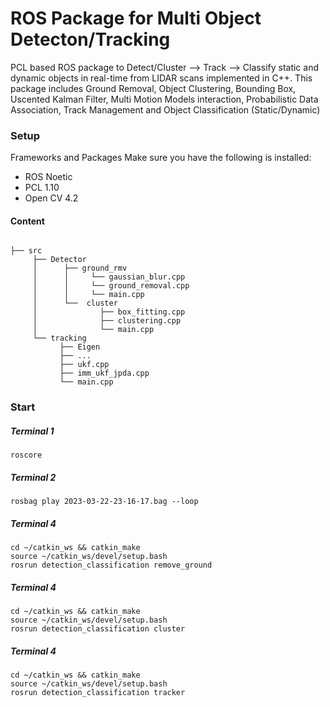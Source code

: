 # ROS Package for Multi Object Detecton/Tracking
PCL based ROS package to Detect/Cluster --> Track --> Classify static and dynamic objects in real-time from LIDAR scans implemented in C++.
This package includes Ground Removal, Object Clustering, Bounding Box, Uscented Kalman Filter, Multi Motion Models interaction, Probabilistic Data Association, Track Management and Object Classification (Static/Dynamic)

### Setup
Frameworks and Packages
Make sure you have the following is installed:

* ROS Noetic
* PCL 1.10
* Open CV 4.2

#### Content
```shell

├── src
     ├── Detector
     │      ├── ground_rmv
     │      │     └── gaussian_blur.cpp  
     │      │     └── ground_removal.cpp
     │      │     └── main.cpp
     │      └──  cluster
     │              ├── box_fitting.cpp      
     │              ├── clustering.cpp
     │              └── main.cpp 
     └── tracking
           ├── Eigen
           ├── ...
           ├── ukf.cpp       
           ├── imm_ukf_jpda.cpp
           └── main.cpp  
```
### Start

##### Terminal 1
```
roscore
```

##### Terminal 2
```
rosbag play 2023-03-22-23-16-17.bag --loop

```

##### Terminal 4

```
cd ~/catkin_ws && catkin_make
source ~/catkin_ws/devel/setup.bash
rosrun detection_classification remove_ground
```
##### Terminal 4

```
cd ~/catkin_ws && catkin_make
source ~/catkin_ws/devel/setup.bash
rosrun detection_classification cluster
```
##### Terminal 4

```
cd ~/catkin_ws && catkin_make
source ~/catkin_ws/devel/setup.bash
rosrun detection_classification tracker
```

